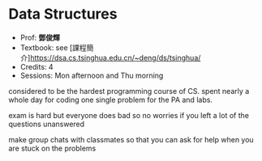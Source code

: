 # Data Structures

- Prof: **鄧俊輝**
- Textbook: see [課程簡介]https://dsa.cs.tsinghua.edu.cn/~deng/ds/tsinghua/
- Credits: 4
- Sessions: Mon afternoon and Thu morning

considered to be the hardest programming course of CS. spent nearly a whole day for coding one single problem for the PA and labs.

exam is hard but everyone does bad so no worries if you left a lot of the questions unanswered

make group chats with classmates so that you can ask for help when you are stuck on the problems